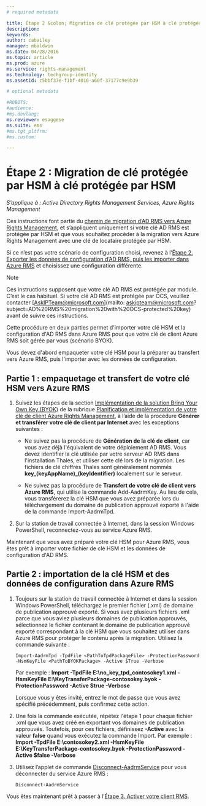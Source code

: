 ```yaml
---
# required metadata

title: Étape 2 &colon; Migration de clé protégée par HSM à clé protégée par HSM | Azure RMS
description:
keywords:
author: cabailey
manager: mbaldwin
ms.date: 04/28/2016
ms.topic: article
ms.prod: azure
ms.service: rights-management
ms.technology: techgroup-identity
ms.assetid: c5bbf37e-f1bf-4010-a60f-37177c9e9b39

# optional metadata

#ROBOTS:
#audience:
#ms.devlang:
ms.reviewer: esaggese
ms.suite: ems
#ms.tgt_pltfrm:
#ms.custom:

---
```


# Étape 2 : Migration de clé protégée par HSM à clé protégée par HSM

*S’applique à : Active Directory Rights Management Services, Azure Rights Management*


Ces instructions font partie du [chemin de migration d’AD RMS vers Azure Rights Management](migrate-from-ad-rms-to-azure-rms.md), et s’appliquent uniquement si votre clé AD RMS est protégée par HSM et que vous souhaitez procéder à la migration vers Azure Rights Management avec une clé de locataire protégée par HSM. 

Si ce n’est pas votre scénario de configuration choisi, revenez à l’[Étape 2. Exporter les données de configuration d’AD RMS, puis les importer dans Azure RMS](migrate-from-ad-rms-to-azure-rms.md#step-2-export-configuration-data-from-ad-rms-and-import-it-to-azure-rms) et choisissez une configuration différente.

> [!NOTE]
> Ces instructions supposent que votre clé AD RMS est protégée par module. C’est le cas habituel. Si votre clé AD RMS est protégée par OCS, veuillez contacter [AskIPTeam@microsoft.com](mailto: askipteam@microsoft.com?subject=AD%20RMS%20migration%20with%20OCS-protected%20key) avant de suivre ces instructions.

Cette procédure en deux parties permet d'importer votre clé HSM et la configuration d'AD RMS dans Azure RMS pour que votre clé de client Azure RMS soit gérée par vous (scénario BYOK).

Vous devez d'abord empaqueter votre clé HSM pour la préparer au transfert vers Azure RMS, puis l'importer avec les données de configuration.

## Partie 1 : empaquetage et transfert de votre clé HSM vers Azure RMS

1.  Suivez les étapes de la section [Implémentation de la solution Bring Your Own Key (BYOK)](plan-implement-tenant-key.md#BKMK_ImplementBYOK) de la rubrique [Planification et implémentation de votre clé de client Azure Rights Management](plan-implement-tenant-key.md), à l’aide de la procédure **Générer et transférer votre clé de client par Internet** avec les exceptions suivantes :

    -   Ne suivez pas la procédure de **Génération de la clé de client**, car vous avez déjà l'équivalent de votre déploiement AD RMS. Vous devez identifier la clé utilisée par votre serveur AD RMS dans l'installation Thales, et utiliser cette clé lors de la migration. Les fichiers de clé chiffrés Thales sont généralement nommés **key_(keyAppName)_(keyIdentifier)** localement sur le serveur.

    -   Ne suivez pas la procédure de **Transfert de votre clé de client vers Azure RMS**, qui utilise la commande Add-AadrmKey.  Au lieu de cela, vous transférerez la clé HSM que vous avez préparée lors du téléchargement du domaine de publication approuvé exporté à l'aide de la commande Import-AadrmTpd.

2.  Sur la station de travail connectée à Internet, dans la session Windows PowerShell, reconnectez-vous au service Azure RMS.

Maintenant que vous avez préparé votre clé HSM pour Azure RMS, vous êtes prêt à importer votre fichier de clé HSM et les données de configuration d'AD RMS.

## Partie 2 : importation de la clé HSM et des données de configuration dans Azure RMS

1.  Toujours sur la station de travail connectée à Internet et dans la session Windows PowerShell, téléchargez le premier fichier (.xml) de domaine de publication approuvé exporté. Si vous avez plusieurs fichiers .xml parce que vous aviez plusieurs domaines de publication approuvés, sélectionnez le fichier contenant le domaine de publication approuvé exporté correspondant à la clé HSM que vous souhaitez utiliser dans Azure RMS pour protéger le contenu après la migration. Utilisez la commande suivante :

    ```
    Import-AadrmTpd -TpdFile <PathToTpdPackageFile> -ProtectionPassword -HsmKeyFile <PathToBYOKPackage> -Active $True -Verbose
    ```
    Par exemple : **Import -TpdFile E:\no_key_tpd_contosokey1.xml  -HsmKeyFile E:\KeyTransferPackage-contosokey.byok -ProtectionPassword -Active $true -Verbose**

    Lorsque vous y êtes invité, entrez le mot de passe que vous avez spécifié précédemment, puis confirmez cette action.

2.  Une fois la commande exécutée, répétez l'étape 1 pour chaque fichier .xml que vous avez créé en exportant vos domaines de publication approuvés. Toutefois, pour ces fichiers, définissez **-Active** avec la valeur **false** quand vous exécutez la commande Import.  Par exemple : **Import -TpdFile E:\contosokey2.xml -HsmKeyFile E:\KeyTransferPackage-contosokey.byok -ProtectionPassword -Active $false -Verbose**

3.  Utilisez l’applet de commande [Disconnect-AadrmService](http://msdn.microsoft.com/library/windowsazure/dn629416.aspx) pour vous déconnecter du service Azure RMS :

    ```
    Disconnect-AadrmService
    ```

Vous êtes maintenant prêt à passer à l’[Étape 3. Activer votre client RMS](migrate-from-ad-rms-to-azure-rms.md#BKMK_Step3Migration).



<!--HONumber=Apr16_HO4-->



